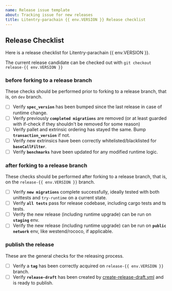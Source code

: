 ```yaml
---
name: Release issue template
about: Tracking issue for new releases
title: Litentry-parachain {{ env.VERSION }} Release checklist
---
```

## Release Checklist

Here is a release checklist for Litentry-parachain {{ env.VERSION }}.

The current release candidate can be checked out with `git checkout release-{{ env.VERSION }}`

### before forking to a release branch

These checks should be performed prior to forking to a release branch, that is, on `dev` branch.

- [ ] Verify **`spec_version`** has been bumped since the last release in case of runtime change.
- [ ] Verify previously **`completed migrations`** are removed (or at least guarded with if-check if they shouldn't be removed for some reason)
- [ ] Verify pallet and extrinsic ordering has stayed the same. Bump **`transaction_version`** if not.
- [ ] Verify new extrinsics have been correctly whitelisted/blacklisted for **`baseCallFilter`**.
- [ ] Verify **`benchmarks`** have been updated for any modified runtime logic.

### after forking to a release branch

These checks should be performed after forking to a release branch, that is, on the `release-{{ env.VERSION }}` branch.

- [ ] Verify **`new migrations`** complete successfully, ideally tested with both unittests and `try-runtime` on a current state.
- [ ] Verify **`all tests`** pass for release codebase, including cargo tests and ts tests.
- [ ] Verify the new release (including runtime upgrade) can be run on **`staging`** env.
- [ ] Verify the new release (including runtime upgrade) can be run on **`public network`** env, like westend/rococo, if applicable.

### publish the release

These are the general checks for the releasing process.

- [ ] Verify a **`tag`** has been correctly acquired on `release-{{ env.VERSION }}` branch.
- [ ] Verify **`release-draft`** has been created by [create-release-draft.yml](https://github.com/litentry/litentry-parachain/blob/dev/.github/workflows/create-release-draft.yml) and is ready to publish.
